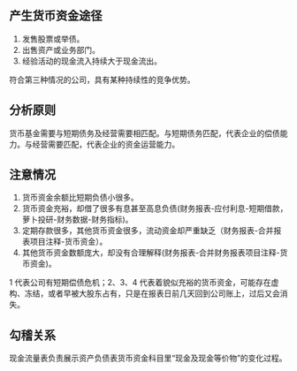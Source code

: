 ## 产生货币资金途径

1. 发售股票或举债。
2. 出售资产或业务部门。
3. 经验活动的现金流入持续大于现金流出。

符合第三种情况的公司，具有某种持续性的竞争优势。



## 分析原则

货币基金需要与短期债务及经营需要相匹配。与短期债务匹配，代表企业的偿债能力。与经营需要匹配，代表企业的资金运营能力。



## 注意情况

1. 货币资金余额比短期负债小很多。
2. 货币资金充裕，却借了很多有息甚至高息负债(财务报表-应付利息-短期借款，萝卜投研-财务数据-财务指标)。
3. 定期存款很多，其他货币资金很多，流动资金却严重缺乏（财务报表-合并报表项目注释-货币资金）。
4. 其他货币资金数额庞大，却没有合理解释(财务报表-合并财务报表项目注释-货币资金)。

1 代表公司有短期偿债危机；2、3、4 代表着貌似充裕的货币资金，可能存在虚构、冻结，或者早被大股东占有，只是在报表日前几天回到公司账上，过后又会消失。

## 勾稽关系

现金流量表负责展示资产负债表货币资金科目里“现金及现金等价物”的变化过程。